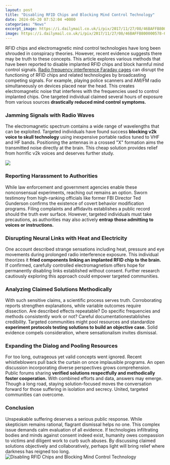 ```yaml
---
layout: post
title: "Disabling RFID Chips and Blocking Mind Control Technology"
date: 2024-06-20 07:52:04 +0000
categories: "News"
excerpt_image: https://i.dailymail.co.uk/i/pix/2017/11/27/08/46BAFFB800000578-0-image-a-7_1511770924618.jpg
image: https://i.dailymail.co.uk/i/pix/2017/11/27/08/46BAFFB800000578-0-image-a-7_1511770924618.jpg
---
```


RFID chips and electromagnetic mind control technologies have long been shrouded in conspiracy theories. However, recent evidence suggests there may be truth to these concepts. This article explores various methods that have been reported to disable implanted RFID chips and block harmful mind control signals. 
[Radio frequency interference Faraday cages](https://store.fi.io.vn/funny-xmas-this-is-my-christmas-pajama-heartbeat-video-game-98/men&) can disrupt the functioning of RFID chips and related technologies by broadcasting competing signals. For example, playing police scanners and AM/FM radio simultaneously on devices placed near the head. This creates electromagnetic noise that interferes with the frequencies used to control implanted chips. One targeted individual claimed several hours of exposure from various sources **drastically reduced mind control symptoms.**
### Jamming Signals with Radio Waves  
The electromagnetic spectrum contains a wide range of wavelengths that can be exploited. Targeted individuals have found success **blocking v2k voice to skull technology** using inexpensive portable radios tuned to VHF and HF bands. Positioning the antennas in a crossed "X" formation aims the transmitted noise directly at the brain. This cheap solution provides relief from horrific v2k voices and deserves further study. 

![](https://app.dropinblog.com/uploaded/blogs/34241917/files/AL_Chris_P.jpg)
### Reporting Harassment to Authorities
While law enforcement and government agencies enable these nonconsensual experiments, reaching out remains an option. Sworn testimony from high-ranking officials like former FBI Director Ted Gunderson confirms the existence of covert behavior modification programs. Filing complaints and affidavits establishes a public record should the truth ever surface. However, targeted individuals must take precautions, as authorities may also actively **entrap those admitting to voices or instructions.**  
### Disrupting Neural Links with Heat and Electricity  
One account described strange sensations including heat, pressure and eye movements during prolonged radio interference exposure. This individual theorizes it **fried components linking an implanted RFID chip to the brain.** If confirmed, carefully controlled electromagnetism offers hope for permanently disabling links established without consent. Further research cautiously exploring this approach could empower targeted communities.
### Analyzing Claimed Solutions Methodically
With such sensitive claims, a scientific process serves truth. Corroborating reports strengthen explanations, while variable outcomes require dissection. Are described effects repeatable? Do specific frequencies and methods consistently work or not? Careful documentationestablishes credibility. Targeted communities might pool resources and standardize **experiment protocols testing solutions to build an objective case.** Solid evidence compels consideration, where sensationalism invites dismissal.
### Expanding the Dialog and Pooling Resources 
For too long, outrageous yet valid concepts went ignored. Recent whistleblowers pull back the curtain on once implausible programs. An open discussion incorporating diverse perspectives grows comprehension. Public forums sharing **verified solutions respectfully and methodically foster cooperation.** With combined efforts and data, answers may emerge. Though a long road, staying solution-focused moves the conversation forward for those suffering in isolation and secrecy. United, targeted communities can overcome.
### Conclusion
Unspeakable suffering deserves a serious public response. While skepticism remains rational, flagrant dismissal helps no one. This complex issue demands calm evaluation of all evidence. If technologies infiltrating bodies and minds against consent indeed exist, humanity owes compassion to victims and diligent work to curb such abuses. By discussing claimed solutions objectively and collaboratively, perhaps light will bring relief where darkness has reigned too long.
![Disabling RFID Chips and Blocking Mind Control Technology](https://i.dailymail.co.uk/i/pix/2017/11/27/08/46BAFFB800000578-0-image-a-7_1511770924618.jpg)
